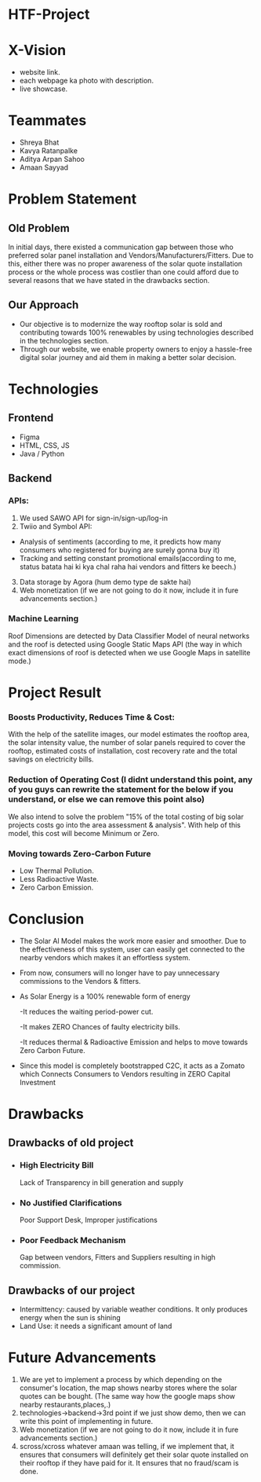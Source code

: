# HTF-Project

# X-Vision
- website link.
- each webpage ka photo with description.
- live showcase.
# Teammates
- Shreya Bhat
- Kavya Ratanpalke
- Aditya Arpan Sahoo
- Amaan Sayyad
# Problem Statement
## Old Problem
In initial days, there existed a communication gap between those who preferred solar panel installation and Vendors/Manufacturers/Fitters.
Due to this, either there was no proper awareness of the solar quote installation process or the whole process was costlier than one could afford due to several reasons that we have stated in the drawbacks section.
## Our Approach
- Our objective is to modernize the way rooftop solar is sold and contributing towards 100% renewables by using technologies described in the technologies section.
- Through our website, we enable property owners to enjoy a hassle-free digital solar journey and aid them in making a better solar decision.

# Technologies
## Frontend 
- Figma
- HTML, CSS, JS
- Java / Python
## Backend
### APIs:
1. We used SAWO API for sign-in/sign-up/log-in 
2. Twiio and Symbol API:
- Analysis of sentiments (according to me, it predicts how many consumers who registered for buying are surely gonna buy it)
- Tracking and setting constant promotional emails(according to me, status batata hai ki kya chal raha hai vendors and fitters ke beech.)
3. Data storage by Agora (hum demo type de sakte hai)
4. Web monetization (if we are not going to do it now, include it in fure advancements section.)
    
### Machine Learning
Roof Dimensions are detected by Data Classifier Model of neural networks and the roof is detected using Google Static Maps API (the way in which exact dimensions of roof is detected when we use Google Maps in satellite mode.)
# Project Result
### Boosts Productivity, Reduces Time & Cost:
With the help of the satellite images, our model estimates the rooftop area, the solar intensity value, the number of solar panels required to cover the rooftop, estimated costs of installation, cost recovery rate and the total savings on electricity bills.
### Reduction of Operating Cost (I didnt understand this point, any of you guys can rewrite the statement for the below if you understand, or else we can remove this point also)
We also intend to solve the problem "15% of the total costing of big solar projects costs go into the area assessment & analysis". With help of this model, this cost will become Minimum or Zero.
### Moving towards Zero-Carbon Future
- Low Thermal Pollution.
- Less Radioactive Waste.
- Zero Carbon Emission.
# Conclusion
- The Solar Al Model makes the work more easier and smoother. Due to the effectiveness of this system, user can easily get connected to the nearby vendors which makes it an effortless system.
- From now, consumers will no longer have to pay unnecessary commissions to the Vendors & fitters.
- As Solar Energy is a 100% renewable form of energy

    -It reduces the waiting period-power cut.

    -It makes ZERO Chances of faulty electricity bills.

    -It reduces thermal & Radioactive Emission and helps to move towards Zero Carbon Future.
- Since this model is completely bootstrapped C2C, it acts as a Zomato which Connects Consumers to Vendors resulting in ZERO Capital Investment
# Drawbacks
## Drawbacks of old project
- ### High Electricity Bill
    Lack of Transparency in bill generation and supply
- ### No Justified Clarifications
    Poor Support Desk, Improper justifications
- ### Poor Feedback Mechanism
    Gap between vendors, Fitters and Suppliers resulting in high commission.

## Drawbacks of our project
- Intermittency: caused by variable weather conditions. It only produces energy when the sun is shining
- Land Use: it needs a significant amount of land
# Future Advancements 
1. We are yet to implement a process by which depending on the consumer's location, the map shows nearby stores where the solar quotes can be bought. (The same way how the google maps show nearby restaurants,places,.)
2. technologies->backend->3rd point if we just show demo, then we can write this point of implementing in future.
3. Web monetization (if we are not going to do it now, include it in fure advancements section.)
4. scross/xcross whatever amaan was telling, if we implement that, it ensures that consumers will definitely get their solar quote installed on their rooftop if they have paid for it. It ensures that no fraud/scam is done.
